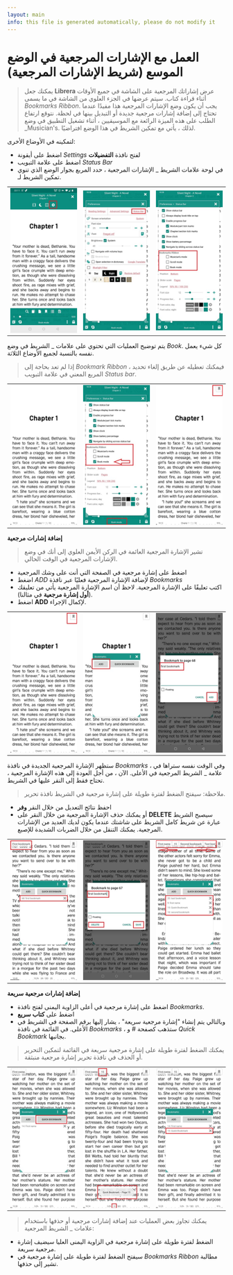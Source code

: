 ```yaml
---
layout: main
info: this file is generated automatically, please do not modify it
---
```


# العمل مع الإشارات المرجعية في الوضع الموسع (شريط الإشارات المرجعية)

> يمكنك جعل **Librera** عرض إشاراتك المرجعية على الشاشة في جميع الأوقات أثناء قراءة كتاب. سيتم عرضها في الجزء العلوي من الشاشة في ما يسمى _Bookmarks Ribbon_. يجب أن يكون وضع الإشارات المرجعية هذا مفيدًا عندما تحتاج إلى إضافة إشارات مرجعية جديدة أو التبديل بينها في لحظة.
> نتوقع ارتفاع الطلب على هذه الميزة الرائعة مع الموسيقيين ، أثناء تشغيل التطبيق في وضع _Musician's. لذلك ، يأتي مع تمكين الشريط في هذا الوضع افتراضيًا.

لتمكينه في الأوضاع الأخرى:

* اضغط على أيقونة _Settings_ لفتح نافذة **التفضيلات**
* اضغط على علامة التبويب _Status Bar_
* في لوحة علامات الشريط _ الإشارات المرجعية ، حدد المربع بجوار الوضع الذي تنوي تمكين الشريط لـ.

||||
|-|-|-|
|![](1.jpg)|![](2.jpg)|![](3.jpg)|

يتم توضيح العمليات التي تحتوي على علامات _ الشريط في وضع _Book_. كل شيء يعمل نفسه بالنسبة لجميع الأوضاع الثلاثة.

> إذا لم تعد بحاجة إلى _Bookmark Ribbon_ ، فيمكنك تعطيله عن طريق إلغاء تحديد المربع المعني في علامة التبويب _Status bar_.

||||
|-|-|-|
|![](4.jpg)|![](5.jpg)|![](6.jpg)|


**إضافة إشارات مرجعية**

> تشير الإشارة المرجعية العائمة في الركن الأيمن العلوي إلى أنك في وضع الإشارات المرجعية في الوقت الحالي.

* اضغط على إشارة مرجعية في الصفحة التي أنت على وشك المرجعية
* اضغط _ADD_ لإضافة الإشارة المرجعية فعليًا عبر نافذة _Bookmarks_
* اكتب تعليقًا على الإشارة المرجعية. لاحظ أن اسم الإشارة المرجعية يأتي من تعليقك (**أول إشارة مرجعية** في مثالنا).
* اضغط **ADD** لإكمال الإجراء.

||||
|-|-|-|
|![](7.jpg)|![](8.jpg)|![](9.jpg)|

ستظهر الإشارة المرجعية الجديدة في نافذة _Bookmarks_ ، وفي الوقت نفسه ستراها في علامة _ الشريط المرجعية في الأعلى. الآن ، من أجل العودة إلى هذه الإشارة المرجعية ، تحتاج فقط إلى النقر عليها في الشريط.

> ملاحظة: سيفتح الضغط لفترة طويلة على إشارة مرجعية في الشريط نافذة تحرير.
* احفظ نتائج التعديل من خلال النقر **وفر**
* أو يمكنك حذف الإشارة المرجعية من خلال النقر على **DELETE**
سيصبح الشريط عبارة عن شريط كامل الشريط على شاشتك عندما يكون لديك العديد من الإشارات المرجعية. يمكنك التنقل من خلال الضربات الشديدة للإصبع.

||||
|-|-|-|
|![](10.jpg)|![](15.jpg)|![](11.jpg)|

**إضافة إشارات مرجعية سريعة**

* اضغط على إشارة مرجعية في أعلى الزاوية اليمنى لفتح نافذة _Bookmarks_.
* اضغط على **كتاب سريع**
* وبالتالي يتم إنشاء &quot;إشارة مرجعية سريعة&quot; ، يشار إليها برقم الصفحة في الشريط في الأعلى. في القائمة في نافذة _Bookmarks_ ، ستذهب كصفحة # و _Quick Bookmark_ بجانبها.
> يمكنك الضغط لفترة طويلة على إشارة مرجعية سريعة في القائمة لتمكين التحرير أو الحذف في نافذة تحرير إشارة مرجعية منبثقة.

||||
|-|-|-|
|![](12.jpg)|![](13.jpg)|![](14.jpg)|

> يمكنك تجاوز بعض العمليات عند إضافة إشارات مرجعية أو حذفها باستخدام علامات _ الشريط المرجعية:

* الضغط لفترة طويلة على إشارة مرجعية في الزاوية اليمنى العليا سيضيف إشارة مرجعية سريعة.
* سيفتح الضغط لفترة طويلة على إشارة مرجعية في _Bookmarks Ribbon_ مطالبة تشير إلى حذفها.
